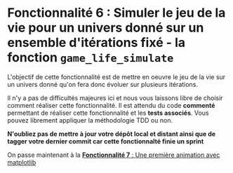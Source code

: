 # Fonctionnalité 6 : Simuler le jeu de la vie pour un univers donné sur un ensemble d'itérations fixé - la fonction `game_life_simulate`


L'objectif de cette fonctionnalité est de mettre en oeuvre le jeu de la vie sur un univers donné qu'on fera donc évoluer sur plusieurs itérations.

Il n'y a pas de difficultés majeures ici et nous vous laissons libre de choisir comment réaliser cette fonctionnalité. Il est attendu du code **commenté** permettant de réaliser cette fonctionnalité et les **tests associés**. Vous pouvez librement appliquer la méthodologie TDD ou non. 

**N'oubliez pas de mettre à jour votre dépôt local et distant ainsi que de tagger votre dernier commit car cette fonctionnalté finie un sprint**

On passe maintenant à la [**Fonctionnalité 7** : Une première animation avec matplotlib](./S3_simpleanimation.md)
